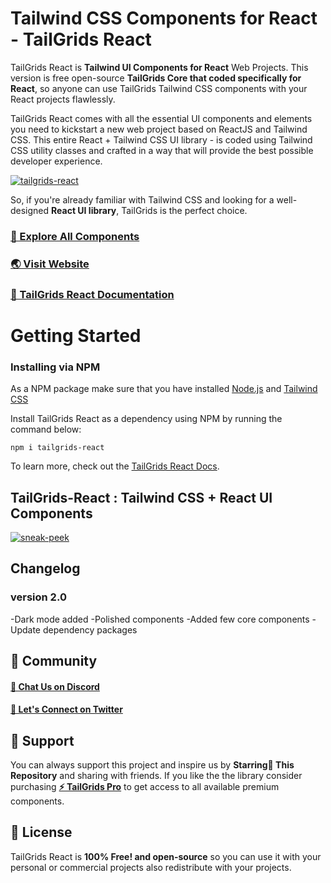 # Tailwind CSS Components for React - TailGrids React

TailGrids React is **Tailwind UI Components for React** Web Projects. This version is free open-source **TailGrids Core that coded specifically for React**, so anyone can use TailGrids Tailwind CSS components with your React projects flawlessly.

TailGrids React comes with all the essential UI components and elements you need to kickstart a new web project based on ReactJS and Tailwind CSS. This entire React + Tailwind CSS UI library - is coded using Tailwind CSS utility classes and crafted in a way that will provide the best possible developer experience.

[![tailgrids-react](https://cdn.tailgrids.com/tailgrids-react.png)](https://github.com/TailGrids/tailgrids-react)

So, if you're already familiar with Tailwind CSS and looking for a well-designed **React UI library**, TailGrids is the perfect choice.

### [🚀 Explore All Components](https://tailgrids.com/components)

### [🌏 Visit Website](https://tailgrids.com)

### [📃 TailGrids React Documentation](https://tailgrids.com/docs/react)

# Getting Started

### Installing via NPM

As a NPM package make sure that you have installed [Node.js](https://nodejs.org) and [Tailwind CSS](https://tailwindcss.com)

Install TailGrids React as a dependency using NPM by running the command below:

```
npm i tailgrids-react
```

To learn more, check out the [TailGrids React Docs](https://tailgrids.com/docs/react).

## TailGrids-React : Tailwind CSS + React UI Components

[![sneak-peek](https://cdn.tailgrids.com/tailgrids-components.svg)](https://tailgrids.com/components)

## Changelog

### version 2.0

-Dark mode added
-Polished components
-Added few core components
-Update dependency packages

## 👥 Community

#### [💬 Chat Us on Discord](https://pimjo.com/discord)

#### [🙌 Let's Connect on Twitter](https://twitter.com/tailgrids)

## 💙 Support

You can always support this project and inspire us by **Starring🌟 This Repository**
and sharing with friends. If you like the the library consider purchasing [**⚡ TailGrids Pro**](https://tailgrids.com/pricing) to get access to all available premium components.

## 🎁 License

TailGrids React is **100% Free! and open-source** so you can use it with your personal or commercial projects also redistribute with your projects.
